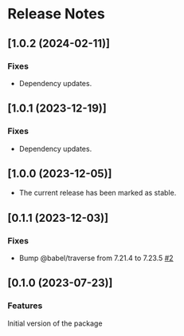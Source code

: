 # Release Notes

## [1.0.2 (2024-02-11)]

### Fixes

- Dependency updates.

## [1.0.1 (2023-12-19)]

### Fixes

- Dependency updates.

## [1.0.0 (2023-12-05)]

- The current release has been marked as stable.

## [0.1.1 (2023-12-03)]

### Fixes

- Bump @babel/traverse from 7.21.4 to 7.23.5 [#2](https://github.com/axe-api/client/security/dependabot/2)

## [0.1.0 (2023-07-23)]

### Features

Initial version of the package
